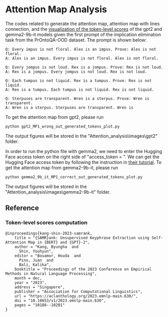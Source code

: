 # Attention Map Analysis
The codes related to generate the attention map, attention map with lines connection, and the [visualization of the token-level scores](#Token-level-scores-computation) of the gpt2 and gemma2-9b-it models given the first prompt of the implication elimination task from the PrOntoQA-OOD dataset. The prompt is shown below:
```
Q: Every impus is not floral. Alex is an impus. Prove: Alex is not floral.
A: Alex is an impus. Every impus is not floral. Alex is not floral.

Q: Every jompus is not loud. Rex is a jompus. Prove: Rex is not loud.
A: Rex is a jompus. Every jompus is not loud. Rex is not loud.

Q: Each tumpus is not liquid. Rex is a tumpus. Prove: Rex is not liquid.
A: Rex is a tumpus. Each tumpus is not liquid. Rex is not liquid.

Q: Sterpuses are transparent. Wren is a sterpus. Prove: Wren is transparent.
A: Wren is a sterpus. Sterpuses are transparent. Wren is
```

To get the attention map from gpt2, please run
```
python gpt2_MP1_wrong_out_generated_tokens_plot.py
```
The output figures will be stored in the "Attention_analysis\images\gpt2" folder. 

In order to run the python file with gemma2, we need to enter the Hugging Face access token on the right side of "access_token = ". We can get the Hugging Face access token by following the instruction in [their tutorial](https://huggingface.co/docs/hub/security-tokens).
To get the attention map from gemma2-9b-it, please run
```
python gemma2_9b_it_MP1_correct_out_generated_tokens_plot.py
```
The output figures will be stored in the "Attention_analysis\images\gemma2-9b-it" folder. 

## Reference
### Token-level scores computation
```
@inproceedings{kang-shin-2023-samrank,
    title = "{SAMR}ank: Unsupervised Keyphrase Extraction using Self-Attention Map in {BERT} and {GPT}-2",
    author = "Kang, Byungha  and
      Shin, Youhyun",
    editor = "Bouamor, Houda  and
      Pino, Juan  and
      Bali, Kalika",
    booktitle = "Proceedings of the 2023 Conference on Empirical Methods in Natural Language Processing",
    month = dec,
    year = "2023",
    address = "Singapore",
    publisher = "Association for Computational Linguistics",
    url = "https://aclanthology.org/2023.emnlp-main.630/",
    doi = "10.18653/v1/2023.emnlp-main.630",
    pages = "10188--10201"
}
```
